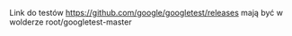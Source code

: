 Link do testów
https://github.com/google/googletest/releases
mają być w wolderze root/googletest-master
